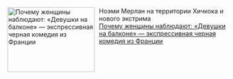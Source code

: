 <!--2025-03-28 20:25:51-->
<div class="yb">
  <div class="rss smaller1 kino_kino"><a href="https://www.kino-teatr.ru/kino/art/pr/7856/" title="Почему женщины наблюдают: «Девушки на балконе» — экспрессивная черная комедия из Франции"><img src="https://www.kino-teatr.ru/art/6/5/7856/poster.jpg" width="196" height="147" align="left" hspace="5" style="margin: 0px 10px 0px 5px" alt="Почему женщины наблюдают: «Девушки на балконе» — экспрессивная черная комедия из Франции"/></a>Ноэми Мерлан на территории Хичкока и нового экстрима <br><a class="light" href="https://www.kino-teatr.ru/kino/art/pr/7856/">Почему женщины наблюдают: «Девушки на балконе» — экспрессивная черная комедия из Франции</a></div>
</div>
